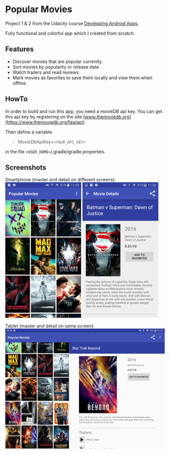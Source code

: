 # Popular Movies

Project 1 & 2 from the Udacity course [Developing Android Apps](https://www.udacity.com/course/developing-android-apps--ud853).

Fully functional and colorful app which I created from scratch.

## Features
* Discover movies that are popular currently.
* Sort movies by popularity or release date.
* Watch trailers and read reviews.
* Mark movies as favorites to save them locally and view them when offline.

## HowTo
In order to build and run this app, you need a movieDB api key. You can get this api key by registering on the site [www.themoviedb.org](https://www.themoviedb.org/faq/api).

Then define a variable

> MovieDbApiKey=`<YOUR_API_KEY>`

in the file `<USER_HOME>`/.gradle/gradle.properties.

## Screenshots

Smartphone (master and detail on different screens):
![PhoneMain](/screenshots/PhoneMain.png?raw=true)
![PhoneDetails](/screenshots/PhoneDetails.png?raw=true)

Tablet (master and detail on same screen):
![Tablet](/screenshots/Tablet.png?raw=true)



